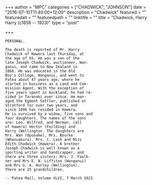 +++
author = "MPC"
categories = ["CHADWICK", "JOHNSON"]
date = "2016-07-10T11:40:00+12:00"
description = "Chadwick"
featured = ""
featuredalt = ""
featuredpath = ""
linktitle = ""
title = "Chadwick, Harry Harry (c1858 -- 1923)"
type = "post"

+++

    PERSONAL.

    The death is reported of Mr. Harry
    Chadwick of Hawera last Thursday, at
    the age of 65. He was a son of the
    late Joseph Chadwick, auctioneer, Wan-
    ganui, and came to New Zealand in
    1868. He was educated in the Old
    Boy's College, Wanganui, and went to
    Patea about 47 years ago, where he
    started in business as a Land and Com-
    mission Agent. With the exception of
    five years spent in Auckland, he had re-
    sided in Taranaki ever since. He man-
    aged the Egmont Settler, published at
    Stratford for over two years, and
    since 1896 has resided in Hawera.
    He is survived by a widow, five sons and
    four daughters. The names of the sons
    are: Leo, Wilfred, and Norman, (all
    of Hawera) Hector (Feilding) and
    Harry (Wellington. The daughters are
    Mrs. Wan (Opunake), Mrs. Bourke
    (Whenuakura). Mrs. C. Lash and Miss
    Edith Chadwick (Hawera). A brother
    Joseph Chadwick is well known as a
    sporting writer and handicapper, and
    there are three sisters: Mrs. J. Faulk-
    ner and Mrs E. N. Liffiton (Wanganui)
    and Mrs G. A. Hurley (Wellington). 
    There are 25 grandchildren.

    -- Patea Mail, Volume XLVI, 7 March 1923
